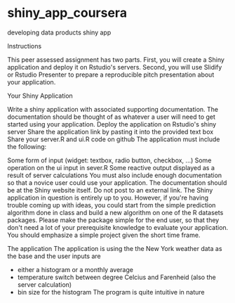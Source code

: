 # shiny_app_coursera
developing data products shiny app

Instructions

This peer assessed assignment has two parts. First, you will create a Shiny application and deploy it on Rstudio's servers. Second, you will use Slidify or Rstudio Presenter to prepare a reproducible pitch presentation about your application.

Your Shiny Application

Write a shiny application with associated supporting documentation. The documentation should be thought of as whatever a user will need to get started using your application.
Deploy the application on Rstudio's shiny server
Share the application link by pasting it into the provided text box
Share your server.R and ui.R code on github
The application must include the following:

Some form of input (widget: textbox, radio button, checkbox, ...)
Some operation on the ui input in sever.R
Some reactive output displayed as a result of server calculations
You must also include enough documentation so that a novice user could use your application.
The documentation should be at the Shiny website itself. Do not post to an external link.
The Shiny application in question is entirely up to you. However, if you're having trouble coming up with ideas, you could start from the simple prediction algorithm done in class and build a new algorithm on one of the R datasets packages. Please make the package simple for the end user, so that they don't need a lot of your prerequisite knowledge to evaluate your application. You should emphasize a simple project given the short time frame.

The application
The application is using the the New York weather data as the base and the user inputs are
- either a histogram or a monthly average
- temperature switch between degree Celcius and Farenheid (also the server calculation)
- bin size for the histogram
The program is quite intuitive in nature
